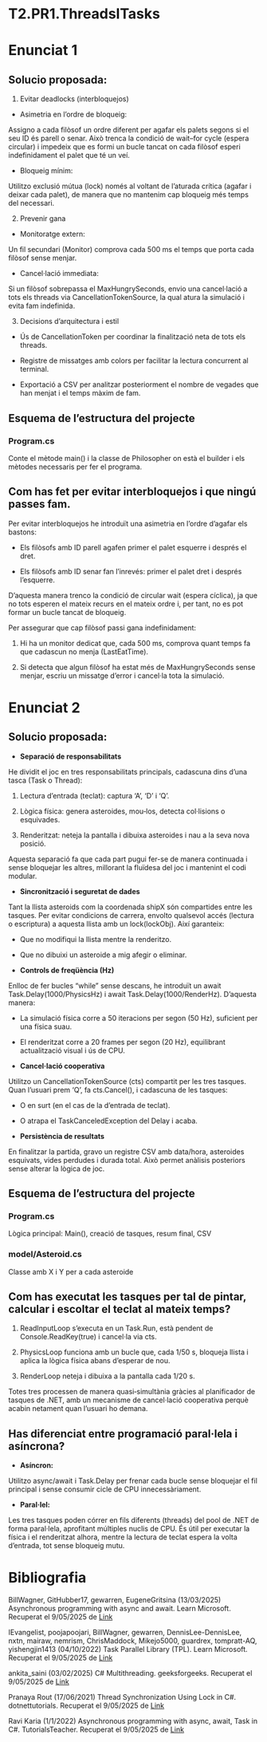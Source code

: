 # T2.PR1.ThreadsITasks

# Enunciat 1

## Solucio proposada:

1. Evitar deadlocks (interbloquejos)

- Asimetria en l’ordre de bloqueig:

Assigno a cada filòsof un ordre diferent per agafar els palets segons si el seu ID és parell o senar. Això trenca la condició de wait–for cycle (espera circular) i impedeix que es formi un bucle tancat on cada filòsof esperi indefinidament el palet que té un veí.

- Bloqueig mínim:

Utilitzo exclusió mútua (lock) només al voltant de l’aturada crítica (agafar i deixar cada palet), de manera que no mantenim cap bloqueig més temps del necessari.

2. Prevenir gana

- Monitoratge extern:

Un fil secundari (Monitor) comprova cada 500 ms el temps que porta cada filòsof sense menjar.

- Cancel·lació immediata:

Si un filòsof sobrepassa el MaxHungrySeconds, envio una cancel·lació a tots els threads via CancellationTokenSource, la qual atura la simulació i evita fam indefinida.

3. Decisions d’arquitectura i estil

- Ús de CancellationToken per coordinar la finalització neta de tots els threads.

- Registre de missatges amb colors per facilitar la lectura concurrent al terminal.

- Exportació a CSV per analitzar posteriorment el nombre de vegades que han menjat i el temps màxim de fam.

## Esquema de l’estructura del projecte

### Program.cs

Conte el mètode main() i la classe de Philosopher on està el builder i els mètodes necessaris per fer el programa.

## Com has fet per evitar interbloquejos i que ningú passes fam.

Per evitar interbloquejos he introduït una asimetria en l’ordre d’agafar els bastons:

- Els filòsofs amb ID parell agafen primer el palet esquerre i després el dret.

- Els filòsofs amb ID senar fan l’inrevés: primer el palet dret i després l’esquerre.

D’aquesta manera trenco la condició de circular wait (espera cíclica), ja que no tots esperen el mateix recurs en el mateix ordre i, per tant, no es pot formar un bucle tancat de bloqueig.

Per assegurar que cap filòsof passi gana indefinidament:

1. Hi ha un monitor dedicat que, cada 500 ms, comprova quant temps fa que cadascun no menja (LastEatTime).

2. Si detecta que algun filòsof ha estat més de MaxHungrySeconds sense menjar, escriu un missatge d’error i cancel·la tota la simulació.

# Enunciat 2

## Solucio proposada:

- **Separació de responsabilitats**
 
He dividit el joc en tres responsabilitats principals, cadascuna dins d’una tasca (Task o Thread):

1. Lectura d’entrada (teclat): captura ‘A’, ‘D’ i ‘Q’.

2. Lògica física: genera asteroides, mou‐los, detecta col·lisions o esquivades.

3. Renderitzat: neteja la pantalla i dibuixa asteroides i nau a la seva nova posició.

Aquesta separació fa que cada part pugui fer-se de manera continuada i sense bloquejar les altres, millorant la fluïdesa del joc i mantenint el codi modular.

- **Sincronització i seguretat de dades**
  
Tant la llista asteroids com la coordenada shipX són compartides entre les tasques. Per evitar condicions de carrera, envolto qualsevol accés (lectura o escriptura) a aquesta llista amb un lock(lockObj). Així garanteix:

- Que no modifiqui la llista mentre la renderitzo.

- Que no dibuixi un asteroide a mig afegir o eliminar.

- **Controls de freqüència (Hz)**

Enlloc de fer bucles “while” sense descans, he introduït un await Task.Delay(1000/PhysicsHz) i await Task.Delay(1000/RenderHz). D’aquesta manera:

- La simulació física corre a 50 iteracions per segon (50 Hz), suficient per una física suau.

- El renderitzat corre a 20 frames per segon (20 Hz), equilibrant actualització visual i ús de CPU.

- **Cancel·lació cooperativa**
  
Utilitzo un CancellationTokenSource (cts) compartit per les tres tasques. Quan l’usuari prem ‘Q’, fa cts.Cancel(), i cadascuna de les tasques:

- O en surt (en el cas de la d’entrada de teclat).

- O atrapa el TaskCanceledException del Delay i acaba.

- **Persistència de resultats**
  
En finalitzar la partida, gravo un registre CSV amb data/hora, asteroides esquivats, vides perdudes i durada total. Això permet anàlisis posteriors sense alterar la lògica de joc.

## Esquema de l’estructura del projecte

### Program.cs

Lògica principal: Main(), creació de tasques, resum final, CSV

### model/Asteroid.cs 

Classe amb X i Y per a cada asteroide

## Com has executat les tasques per tal de pintar, calcular i escoltar el teclat al mateix temps?

1. ReadInputLoop s’executa en un Task.Run, està pendent de Console.ReadKey(true) i cancel·la via cts.

2. PhysicsLoop funciona amb un bucle que, cada 1/50 s, bloqueja llista i aplica la lògica física abans d’esperar de nou.

3. RenderLoop neteja i dibuixa a la pantalla cada 1/20 s.

Totes tres processen de manera quasi‐simultània gràcies al planificador de tasques de .NET, amb un mecanisme de cancel·lació cooperativa perquè acabin netament quan l’usuari ho demana.

## Has diferenciat entre programació paral·lela i asíncrona?

- **Asíncron:**
  
Utilitzo async/await i Task.Delay per frenar cada bucle sense bloquejar el fil principal i sense consumir cicle de CPU innecessàriament.

- **Paral·lel:**
  
Les tres tasques poden córrer en fils diferents (threads) del pool de .NET de forma paral·lela, aprofitant múltiples nuclis de CPU. És útil per executar la física i el renderitzat alhora, mentre la lectura de teclat espera la volta d’entrada, tot sense bloqueig mutu.

# Bibliografia

BillWagner, GitHubber17, gewarren, EugeneGritsina (13/03/2025) Asynchronous programming with async and await. Learn Microsoft. Recuperat el 9/05/2025 de [Link](https://learn.microsoft.com/en-us/dotnet/csharp/asynchronous-programming/)

IEvangelist, poojapoojari, BillWagner, gewarren, DennisLee-DennisLee, nxtn, mairaw, nemrism, ChrisMaddock, Mikejo5000, guardrex, tompratt-AQ, yishengjin1413 (04/10/2022) Task Parallel Library (TPL). Learn Microsoft. Recuperat el 9/05/2025 de [Link](https://learn.microsoft.com/en-us/dotnet/standard/parallel-programming/task-parallel-library-tpl)

ankita_saini (03/02/2025) C# Multithreading. geeksforgeeks. Recuperat el 9/05/2025 de [Link](https://www.geeksforgeeks.org/c-sharp-multithreading/)

Pranaya Rout (17/06/2021) Thread Synchronization Using Lock in C#. dotnettutorials. Recuperat el 9/05/2025 de [Link](https://dotnettutorials.net/lesson/locking-in-multithreading/)

Ravi Karia (1/1/2022) Asynchronous programming with async, await, Task in C#. TutorialsTeacher. Recuperat el 9/05/2025 de [Link](https://www.tutorialsteacher.com/articles/asynchronous-programming-with-async-await-task-csharp)
